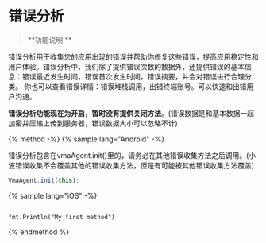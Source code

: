 # 错误分析

> **功能说明 **

错误分析用于收集您的应用出现的错误并帮助你修复这些错误，提高应用稳定性和用户体验。错误分析中，我们除了提供错误次数的数据外，还提供错误的基本信息：错误最近发生时间，错误首次发生时间，错误摘要，并会对错误进行合理分类。 你也可以查看错误详情：错误堆栈调用，出错终端账号。可以快速和出错用户沟通。

**错误分析功能现在为开启，暂时没有提供关闭方法**。(错误数据是和基本数据一起加密并压缩上传到服务器，错误数据大小可以忽略不计)


{% method -%}
{% sample lang="Android" -%}

错误分析包含在vmaAgent.init()里的，请务必在其他错误收集方法之后调用。(小波错误收集不会覆盖其他的错误收集方法，但是有可能被其他错误收集方法覆盖)

```js
VmaAgent.init(this);

```

{% sample lang="iOS" -%}

```aa

fmt.Println("My first method")

```

{% endmethod %}
